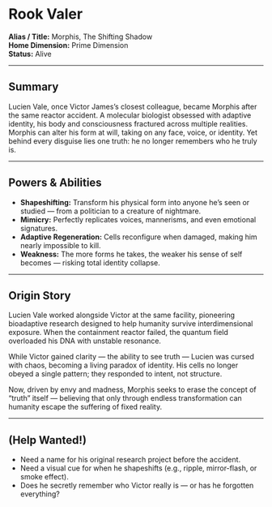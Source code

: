 # Rook Valer

**Alias / Title:** Morphis, The Shifting Shadow  
**Home Dimension:** Prime Dimension  
**Status:** Alive

---

## Summary

Lucien Vale, once Victor James’s closest colleague, became Morphis after the same reactor accident. A molecular biologist obsessed with adaptive identity, his body and consciousness fractured across multiple realities. Morphis can alter his form at will, taking on any face, voice, or identity. Yet behind every disguise lies one truth: he no longer remembers who he truly is.

---

## Powers & Abilities

- **Shapeshifting:** Transform his physical form into anyone he’s seen or studied — from a politician to a creature of nightmare.  
- **Mimicry:** Perfectly replicates voices, mannerisms, and even emotional signatures.  
- **Adaptive Regeneration:** Cells reconfigure when damaged, making him nearly impossible to kill.  
- **Weakness:** The more forms he takes, the weaker his sense of self becomes — risking total identity collapse.

---

## Origin Story

Lucien Vale worked alongside Victor at the same facility, pioneering bioadaptive research designed to help humanity survive interdimensional exposure. When the containment reactor failed, the quantum field overloaded his DNA with unstable resonance.

While Victor gained clarity — the ability to see truth — Lucien was cursed with chaos, becoming a living paradox of identity. His cells no longer obeyed a single pattern; they responded to intent, not structure.

Now, driven by envy and madness, Morphis seeks to erase the concept of “truth” itself — believing that only through endless transformation can humanity escape the suffering of fixed reality.

---

## (Help Wanted!)

- Need a name for his original research project before the accident.
- Need a visual cue for when he shapeshifts (e.g., ripple, mirror-flash, or smoke effect).
- Does he secretly remember who Victor really is — or has he forgotten everything?